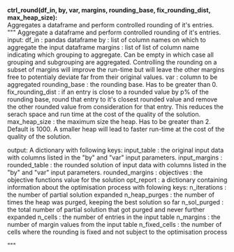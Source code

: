 **ctrl_round(df_in, by, var, margins, rounding_base, fix_rounding_dist, max_heap_size):**  
Aggregates a dataframe and perform controlled rounding of it's entries.  
"""
Aggregate a dataframe and perform controlled rounding of it's entries.
input:
df_in             : pandas dataframe
by                : list of column names on which to aggregate the input dataframe
margins           : list of list of column name indicating which grouping to aggregate. Can be empty in which case all grouping and subgrouping are aggregated. 
Controlling the rounding on a subset of margins will improve the run-time but will leave the other margins free to potentialy deviate far from their original values.
var               : column to be aggregated
rounding_base     : the rounding base. Has to be greater than 0.
fix_rounding_dist : if an entry is close to a rounded value by p% of the rounding base, round that entry to it's closest rounded value and remove the other rounded value from consideration for that entry. 
This reduces the serach space and run time at the cost of the quality of the solution.
max_heap_size     : the maximum size the heap. Has to be greater than 2. Default is 1000. 
A smaller heap will lead to faster run-time at the cost of the quality of the solution.

output:
A dictionary with following keys:
input_table     : the original input data with columns listed in the "by" and "var" input parameters.
input_margins   : 
rounded_table   : the rounded solution of input data with columns listed in the "by" and "var" input parameters.
rounded_margins : 
objectives      : the objective functions value for the solution
opt_report      : a dictionary containing information about the optimisation process with folowing keys:
  n_iterations  : the number of partial solution expanded
  n_heap_purges : the number of times the heap was purged, keeping the best solution so far
  n_sol_purged  : the total number of partial solution that got purged and never further expanded
n_cells         : the number of entries in the input table
n_margins       : the number of margin values from the input table 
n_fixed_cells   : the number of cells where the rounding is fixed and not subject to the optimisation process

"""

